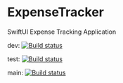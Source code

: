 # ExpenseTracker
SwiftUI Expense Tracking Application

dev: [![Build status](https://build.appcenter.ms/v0.1/apps/c2e61818-2238-46ba-be30-0d11598577d8/branches/dev/badge)](https://appcenter.ms)

test: [![Build status](https://build.appcenter.ms/v0.1/apps/c2e61818-2238-46ba-be30-0d11598577d8/branches/test/badge)](https://appcenter.ms)

main: [![Build status](https://build.appcenter.ms/v0.1/apps/c2e61818-2238-46ba-be30-0d11598577d8/branches/main/badge)](https://appcenter.ms)

